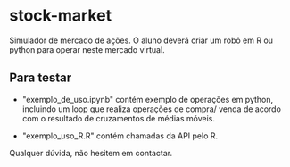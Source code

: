 # stock-market
Simulador de mercado de ações. O aluno deverá criar um robô em R ou python para operar neste mercado virtual.

## Para testar 

- "exemplo_de_uso.ipynb" contém exemplo de operações em python, incluindo um loop que realiza operações de compra/ venda de acordo com o resultado de cruzamentos de médias móveis.

- "exemplo_uso_R.R" contém chamadas da API pelo R.

Qualquer dúvida, não hesitem em contactar.
